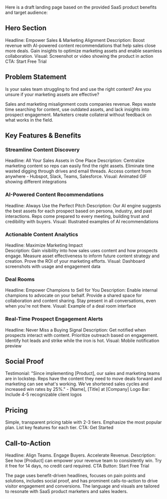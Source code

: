 Here is a draft landing page based on the provided SaaS product benefits and target audience:

## Hero Section

Headline: Empower Sales & Marketing Alignment 
Description: Boost revenue with AI-powered content recommendations that help sales close more deals. Gain insights to optimize marketing assets and enable seamless collaboration.
Visual: Screenshot or video showing the product in action
CTA: Start Free Trial

## Problem Statement 
Is your sales team struggling to find and use the right content? Are you unsure if your marketing assets are effective?

Sales and marketing misalignment costs companies revenue. Reps waste time searching for content, use outdated assets, and lack insights into prospect engagement. Marketers create collateral without feedback on what works in the field.

## Key Features & Benefits

### Streamline Content Discovery
Headline: All Your Sales Assets in One Place
Description: Centralize marketing content so reps can easily find the right assets. Eliminate time wasted digging through drives and email threads. Access content from anywhere - Hubspot, Slack, Teams, Salesforce.
Visual: Animated GIF showing different integrations

### AI-Powered Content Recommendations 
Headline: Always Use the Perfect Pitch
Description: Our AI engine suggests the best assets for each prospect based on persona, industry, and past interactions. Reps come prepared to every meeting, building trust and credibility with buyers.
Visual: Illustrated examples of AI recommendations

### Actionable Content Analytics
Headline: Maximize Marketing Impact  
Description: Gain visibility into how sales uses content and how prospects engage. Measure asset effectiveness to inform future content strategy and creation. Prove the ROI of your marketing efforts.
Visual: Dashboard screenshots with usage and engagement data

### Deal Rooms
Headline: Empower Champions to Sell for You
Description: Enable internal champions to advocate on your behalf. Provide a shared space for collaboration and content sharing. Stay present in all conversations, even when you're not there.
Visual: Example of a deal room interface

### Real-Time Prospect Engagement Alerts
Headline: Never Miss a Buying Signal
Description: Get notified when prospects interact with content. Prioritize outreach based on engagement. Identify hot leads and strike while the iron is hot. 
Visual: Mobile notification preview

## Social Proof
Testimonial: "Since implementing [Product], our sales and marketing teams are in lockstep. Reps have the content they need to move deals forward and marketing can see what's working. We've shortened sales cycles and increased win rates by 25%." - [Name], [Title] at [Company]
Logo Bar: Include 4-5 recognizable client logos 

## Pricing 
Simple, transparent pricing table with 2-3 tiers. Emphasize the most popular plan. List key features for each tier.
CTA: Get Started

## Call-to-Action
Headline: Align Teams. Engage Buyers. Accelerate Revenue.
Description: See how [Product] can empower your revenue team to consistently win. Try it free for 14 days, no credit card required.
CTA Button: Start Free Trial

The page uses benefit-driven headlines, focuses on pain points and solutions, includes social proof, and has prominent calls-to-action to drive visitor engagement and conversions. The language and visuals are tailored to resonate with SaaS product marketers and sales leaders.